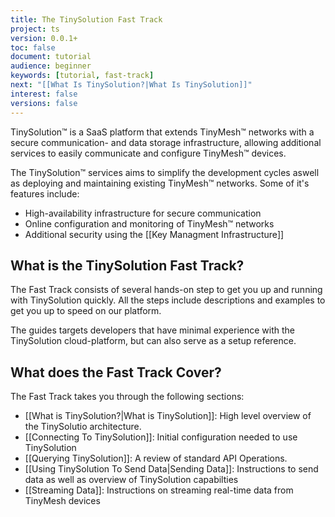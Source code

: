 ```yaml
---
title: The TinySolution Fast Track
project: ts
version: 0.0.1+
toc: false
document: tutorial
audience: beginner
keywords: [tutorial, fast-track]
next: "[[What Is TinySolution?|What Is TinySolution]]"
interest: false
versions: false
---
```


TinySolution™ is a SaaS platform that extends TinyMesh™ networks with
a secure communication- and data storage infrastructure, allowing
additional services to easily communicate and configure TinyMesh™
devices.

The TinySolution™ services aims to simplify the development cycles
aswell as deploying and maintaining existing TinyMesh™ networks. Some
of it's features include:

* High-availability infrastructure for secure communication
* Online configuration and monitoring of TinyMesh™ networks
* Additional security using the [[Key Managment Infrastructure]]

## What is the TinySolution Fast Track?

The Fast Track consists of several hands-on step to get you up and
running with TinySolution quickly. All the steps include descriptions
and examples to get you up to speed on our platform.

The guides targets developers that have minimal experience with the
TinySolution cloud-platform, but can also serve as a setup reference.

## What does the Fast Track Cover?

The Fast Track takes you through the following sections:

* [[What is TinySolution?|What is TinySolution]]: High level overview of the TinySolutio architecture.
* [[Connecting To TinySolution]]: Initial configuration needed to use TinySolution
* [[Querying TinySolution]]: A review of standard API Operations.
* [[Using TinySolution To Send Data|Sending Data]]: Instructions to send data as well as overview of TinySolution capabilties
* [[Streaming Data]]: Instructions on streaming real-time data from TinyMesh devices
